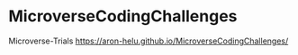# MicroverseCodingChallenges
Microverse-Trials
https://aron-helu.github.io/MicroverseCodingChallenges/
